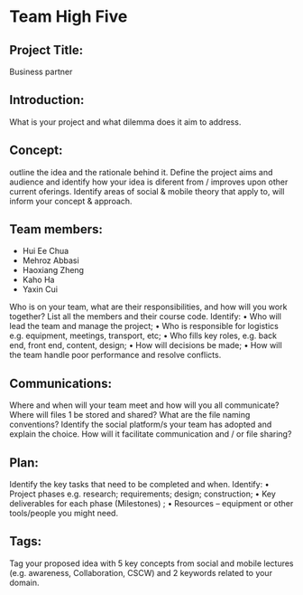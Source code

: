 # Team High Five
## Project Title: 
Business partner

## Introduction:
What is your project and what dilemma does it aim to address. 


## Concept: 
outline the idea and the rationale behind it. Define the project aims and audience and identify how
your idea is diferent from / improves upon other current oferings. Identify areas of social & mobile theory
that apply to, will inform your concept & approach.



## Team members: 
- Hui Ee Chua
- Mehroz Abbasi
- Haoxiang Zheng
- Kaho Ha
- Yaxin Cui

 Who is on your team, what are their responsibilities, and how will you work together? List all the
members and their course code. Identify:
• Who will lead the team and manage the project;
• Who is responsible for logistics e.g. equipment, meetings, transport, etc;
• Who fills key roles, e.g. back end, front end, content, design;
• How will decisions be made;
• How will the team handle poor performance and resolve conflicts. 


## Communications:
 Where and when will your team meet and how will you all communicate? Where will files 1
be stored and shared? What are the file naming conventions?
Identify the social platform/s your team has adopted and explain the choice. How will it facilitate
communication and / or file sharing?


## Plan: 
 Identify the key tasks that need to be completed and when. Identify:
• Project phases e.g. research; requirements; design; construction;
• Key deliverables for each phase (Milestones) ; 
• Resources – equipment or other tools/people you might need. 


## Tags: 
 Tag your proposed idea with 5 key concepts from social and mobile lectures (e.g. awareness,
Collaboration, CSCW) and 2 keywords related to your domain.


